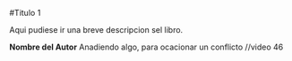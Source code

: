 #Titulo 1

Aqui pudiese ir una breve descripcion sel libro.

**Nombre del Autor** Anadiendo algo, para ocacionar un conflicto //video 46


